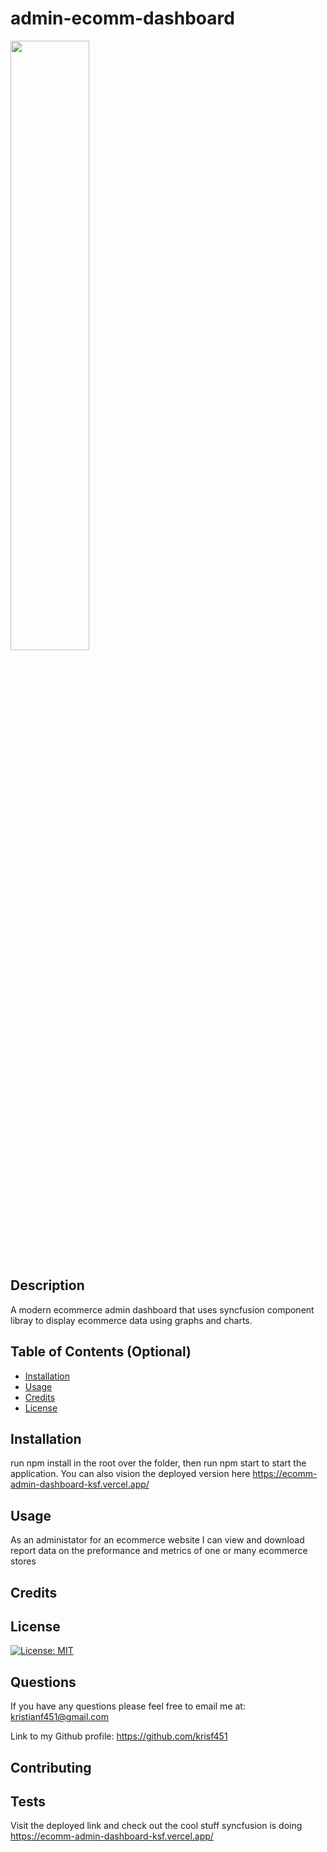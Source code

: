 # admin-ecomm-dashboard

<img src="https://images.unsplash.com/photo-1533738363-b7f9aef128ce?crop=entropy&cs=tinysrgb&fm=jpg&ixlib=rb-1.2.1&q=80&raw_url=true&ixid=MnwxMjA3fDB8MHxwaG90by1wYWdlfHx8fGVufDB8fHx8&auto=format&fit=crop&w=735" width="50%" height="50%">

## Description

A modern ecommerce admin dashboard that uses syncfusion component libray to display ecommerce data using graphs and charts.

## Table of Contents (Optional)

- [Installation](#installation)
- [Usage](#usage)
- [Credits](#credits)
- [License](#license)

## Installation

run npm install in the root over the folder, then run npm start to start the application. You can also vision the deployed version here https://ecomm-admin-dashboard-ksf.vercel.app/

## Usage

As an administator for an ecommerce website I can view and download report data on the preformance and metrics of one or many ecommerce stores

## Credits

## License

[![License: MIT](https://img.shields.io/badge/License-MIT-yellow.svg)](https://opensource.org/licenses/MIT)

## Questions

If you have any questions please feel free to email me at:
kristianf451@gmail.com

Link to my Github profile:
https://github.com/krisf451

## Contributing

## Tests

Visit the deployed link and check out the cool stuff syncfusion is doing https://ecomm-admin-dashboard-ksf.vercel.app/
